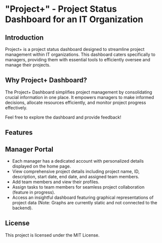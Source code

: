 # "Project+" - Project Status Dashboard for an IT Organization

## Introduction
Project+ is a project status dashboard designed to streamline project management within IT organizations. This dashboard caters specifically to managers, providing them with essential tools to efficiently oversee and manage their projects. 

## Why Project+ Dashboard?

The Project+ Dashboard simplifies project management by consolidating crucial information in one place. It empowers managers to make informed decisions, allocate resources efficiently, and monitor project progress effectively.

Feel free to explore the dashboard and provide feedback!


## Features
## Manager Portal
- Each manager has a dedicated account with personalized details displayed on the home page.
- View comprehensive project details including project name, ID, description, start date, end date, and assigned team members.
- Add team members and view their profiles.
- Assign tasks to team members for seamless project collaboration (feature in progress).
- Access an insightful dashboard featuring graphical representations of project data (Note: Graphs are currently static and not connected to the backend).

## License
This project is licensed under the MIT License.
